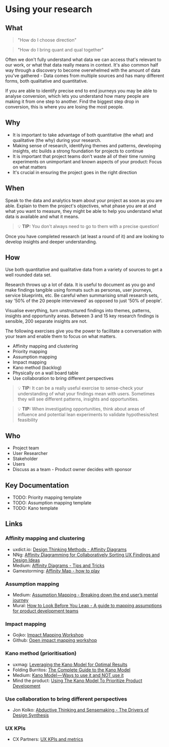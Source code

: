 # Using your research

## What
> "How do I choose direction"

> "How do I bring quant and qual together"

Often we don't fully understand what data we can access that's relevant to our work, or what that data really means in context. It's also common half way through a discovery to become overwhelmed with the amount of data you've gathered - Data comes from multiple sources and has many different forms, both qualitative and quantitative.

If you are able to identify precise end to end journeys you may be able to analyse conversion, which lets you understand how many people are making it from one step to another. Find the biggest step drop in conversion, this is where you are losing the most people.

## Why
- It is important to take advantage of both quantitative (the what) and qualitative (the why) during your research.
- Making sense of research, identifying themes and patterns, developing insights, etc builds a strong foundation for projects to continue
- It is important that project teams don't waste all of their time running experiments on unimportant and known aspects of your product: Focus on what matters
- It's crucial in ensuring the project goes in the right direction

## When
Speak to the data and analytics team about your project as soon as you are able. Explain to them the project's objectives, what phase you are at and what you want to measure, they might be able to help you understand what data is available and what it means.

> 💡 **TIP:** You don't always need to go to them with a precise question!

Once you have completed research (at least a round of it) and are looking to develop insights and deeper understanding.

## How
Use both quantitative and qualitative data from a variety of sources to get a well rounded data set.

Research throws up a lot of data. It is useful to document as you go and make findings tangible using formats such as personas, user journeys, service blueprints, etc. Be careful when summarising small research sets, say '50% of the 20 people interviewed' as opposed to just '50% of people'.

Visualise everything, turn unstructured findings into themes, patterns, insights and opportunity areas. Between 3 and 15 key research findings is sensible, 200 separate insights are not.

The following exercises give you the power to facilitate a conversation with your team and enable them to focus on what matters.

- Affinity mapping and clustering
- Priority mapping
- Assumption mapping
- Impact mapping
- Kano method (backlog)
- Physically on a wall board table
- Use collaboration to bring different perspectives

> 💡 **TIP:** It can be a really useful exercise to sense-check your understanding of what your findings mean with users. Sometimes they will see different patterns, insights and opportunities.

> 💡 **TIP:** When investigating opportunities, think about areas of influence and potential lean experiments to validate hypothesis/test feasibility

## Who
- Project team
- User Researcher
- Stakeholder
- Users
- Discuss as a team - Product owner decides with sponsor


## Key Documentation
- TODO: Priority mapping template
- TODO: Assumption mapping template
- TODO: Kano template

## Links
### Affinity mapping and clustering
- uxdict.io: [Design Thinking Methods - Affinity Diagrams](https://uxdict.io/design-thinking-methods-affinity-diagrams-357bd8671ad4)
- NNg: [Affinity Diagramming for Collaboratively Sorting UX Findings and Design Ideas](https://www.nngroup.com/articles/affinity-diagram/)
- Medium: [Affinity Diagrams - Tips and Tricks](https://medium.com/learning-ux/affinity-diagrams-tips-and-tricks-6225e8c1f0df)
- Gamestorming: [Affinity Map - how to play](http://gamestorming.com/affinity-map/)

### Assumption mapping
- Medium: [Assumption Mapping - Breaking down the end user’s mental journey](https://medium.com/turning-lids/assumption-mapping-b1f2561c3889)
- Mural: [How to Look Before You Leap - A guide to mapping assumptions for product development teams](http://blog.mural.co/2017/01/31/how-to-look-before-you-leap-a-guide-to-mapping-assumptions-for-product-development-teams)

### Impact mapping
- Gojko: [Impact Mapping Workshop](https://gojko.net/news/2016/05/09/open-impact-mapping.html)
- Github: [Open impact mapping workshop](https://github.com/impactmapping/open-impact-mapping-workshop)

### Kano method (prioritisation)
- uxmag: [Leveraging the Kano Model for Optimal Results](http://uxmag.com/articles/leveraging-the-kano-model-for-optimal-results)
- Folding Burritos: [The Complete Guide to the Kano Model](https://foldingburritos.com/kano-model/)
- Medium: [Kano Model — Ways to use it and NOT use it](https://medium.com/design-ibm/kano-model-ways-to-use-it-and-not-use-it-1d205a9cf808)
- Mind the product: [Using The Kano Model To Prioritize Product Development](https://www.mindtheproduct.com/2013/07/using-the-kano-model-to-prioritize-product-development/)

### Use collaboration to bring different perspectives
- Jon Kolko: [Abductive Thinking and Sensemaking - The Drivers of Design Synthesis](http://www.jonkolko.com/writingAbductiveThinking.php)

### UX KPIs
- CX Partners: [UX KPIs and metrics](https://www.cxpartners.co.uk/our-thinking/big_list_of_ux_kpis_and_metrics/)
